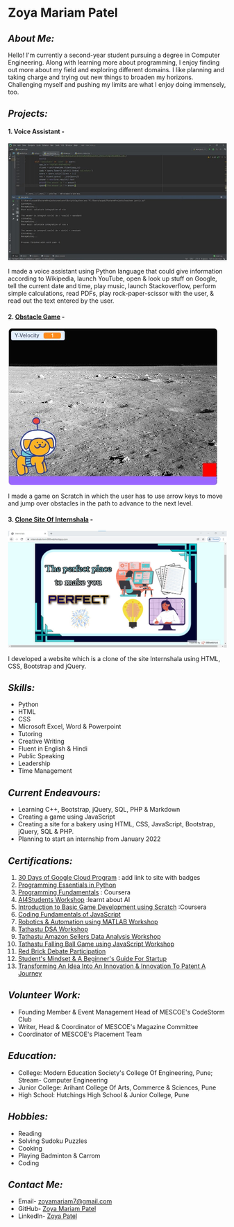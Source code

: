 # Zoya Mariam Patel


## *About Me:*
Hello!
I'm currently a second-year student pursuing a degree in Computer Engineering. Along with learning more about programming, I enjoy finding out more about my field and exploring different domains. I like planning and taking charge and trying out new things to broaden my horizons. Challenging myself and pushing my limits are what I enjoy doing immensely, too.

## *Projects:*
#### 1. Voice Assistant -
![Voice Assistant In Action](/images/voice.jpg)

I made a voice assistant using Python language that could give information according to Wikipedia, launch YouTube, open & look up stuff on Google, tell the current date and time, play music, launch Stackoverflow, perform simple calculations, read PDFs, play rock-paper-scissor with the user, & read out the text entered by the user.
#### 2. [Obstacle Game](https://scratch.mit.edu/projects/562624419) -
![Game In Action](/images/game.jpg)

I made a game on Scratch in which the user has to use arrow keys to move and jump over obstacles in the path to advance to the next level.
#### 3. [Clone Site Of Internshala](https://internshala-twin.000webhostapp.com/) -
![Site Home Page](/images/site.jpg)

I developed a website which is a clone of the site Internshala using HTML, CSS, Bootstrap and jQuery.

## *Skills:*
- Python
- HTML
- CSS
- Microsoft Excel, Word & Powerpoint
- Tutoring
- Creative Writing
- Fluent in English & Hindi
- Public Speaking
- Leadership
- Time Management

## *Current Endeavours:*
- Learning C++, Bootstrap, jQuery, SQL, PHP & Markdown
- Creating a game using JavaScript
- Creating a site for a bakery using HTML, CSS, JavaScript, Bootstrap, jQuery, SQL & PHP.
- Planning to start an internship from January 2022

## *Certifications:*
1. [30 Days of Google Cloud Program](https://drive.google.com/file/d/13dai3YoXk-r8aYjlL2sGucm6LICgTZmm/view?usp=sharing) : add link to site with badges
2. [Programming Essentials in Python](https://drive.google.com/file/d/1sbd7SQdfWAmOgm517dzraxDYsIYbfl8M/view?usp=sharing)
3. [Programming Fundamentals](https://drive.google.com/file/d/1x_Z-4ZmEYwvP6ST0YNSIxlwcI2UunYKl/view?usp=sharing) : Coursera
4. [AI4Students Workshop](https://drive.google.com/file/d/1pqftlsCR_kDZpgsTNE831r-2J9irqXXH/view?usp=sharing) :learnt about AI
5. [Introduction to Basic Game Development using Scratch](https://drive.google.com/file/d/1meqlKHS1oboxBQ1B9u7cxpTtcy2onsK6/view?usp=sharing) :Coursera
6. [Coding Fundamentals of JavaScript](https://drive.google.com/file/d/1d08ZzK9koilkZH_VJr9DpSGshiSjHUXE/view?usp=sharing)
7. [Robotics & Automation using MATLAB Workshop](https://drive.google.com/file/d/1j8ibV7867U7OIK18XmBTZbp8HJIxiKHn/view?usp=sharing)
8. [Tathastu DSA Workshop](https://drive.google.com/file/d/1oPf2F-mHBfHCx5EW3KXLTpgQZWiLC8yl/view?usp=sharing)
9. [Tathastu Amazon Sellers Data Analysis Workshop](https://drive.google.com/file/d/1LTO4Fx7W-ujW6oCbD_OnzxXDvj083pLj/view?usp=sharing)
10. [Tathastu Falling Ball Game using JavaScript Workshop](https://drive.google.com/file/d/1u8hYbMgwZvyVdpcojd8fyaqH6gkoQWSk/view?usp=sharing)
11. [Red Brick Debate Participation](https://drive.google.com/file/d/1EjG9DA7ssF55AzF0qXmVScBCTovAx4dT/view?usp=sharing)
12. [Student's Mindset & A Beginner's Guide For Startup](https://drive.google.com/file/d/1jZgeTAVX6Zv24oQruOqkWfpyMxGGH7Ok/view?usp=sharing)
13. [Transforming An Idea Into An Innovation & Innovation To Patent A Journey](https://drive.google.com/file/d/1MhH66mYtYRSMjN8g4hHAcjK9L3wbmBoK/view?usp=sharing)

## *Volunteer Work:*
- Founding Member & Event Management Head of MESCOE's CodeStorm Club
- Writer, Head & Coordinator of MESCOE's Magazine Committee
- Coordinator of MESCOE's Placement Team

## *Education:*
- College: Modern Education Society's College Of Engineering, Pune; Stream- Computer Engineering
- Junior College: Arihant College Of Arts, Commerce & Sciences, Pune
- High School: Hutchings High School & Junior College, Pune

## *Hobbies:*
- Reading
- Solving Sudoku Puzzles
- Cooking
- Playing Badminton & Carrom
- Coding

## *Contact Me:*
- Email- zoyamariam7@gmail.com
- GitHub- [Zoya Mariam Patel](https://github.com/zoyamariam2001)
- LinkedIn- [Zoya Patel](https://www.linkedin.com/in/zoya-patel-570626213/)

